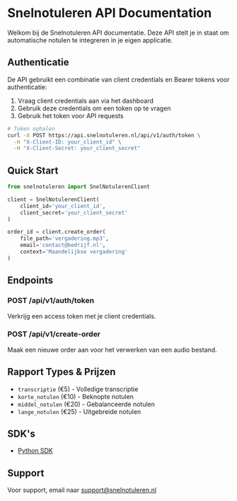 # Snelnotuleren API Documentation

Welkom bij de Snelnotuleren API documentatie. Deze API stelt je in staat om automatische notulen te integreren in je eigen applicatie.

## Authenticatie

De API gebruikt een combinatie van client credentials en Bearer tokens voor authenticatie:

1. Vraag client credentials aan via het dashboard
2. Gebruik deze credentials om een token op te vragen
3. Gebruik het token voor API requests

```bash
# Token ophalen
curl -X POST https://api.snelnotuleren.nl/api/v1/auth/token \
  -H "X-Client-ID: your_client_id" \
  -H "X-Client-Secret: your_client_secret"
```

## Quick Start

```python
from snelnotuleren import SnelNotulerenClient

client = SnelNotulerenClient(
    client_id='your_client_id',
    client_secret='your_client_secret'
)

order_id = client.create_order(
    file_path='vergadering.mp3',
    email='contact@bedrijf.nl',
    context='Maandelijkse vergadering'
)
```

## Endpoints

### POST /api/v1/auth/token
Verkrijg een access token met je client credentials.

### POST /api/v1/create-order
Maak een nieuwe order aan voor het verwerken van een audio bestand.

## Rapport Types & Prijzen

- `transcriptie` (€5) - Volledige transcriptie
- `korte_notulen` (€10) - Beknopte notulen
- `middel_notulen` (€20) - Gebalanceerde notulen
- `lange_notulen` (€25) - Uitgebreide notulen

## SDK's

- [Python SDK](https://github.com/snelnotuleren/python-sdk)

## Support

Voor support, email naar support@snelnotuleren.nl
